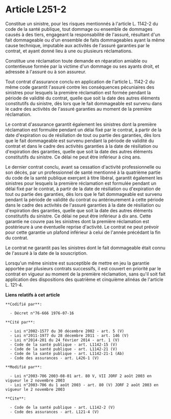 # Article L251-2

Constitue un sinistre, pour les risques mentionnés à l'article L. 1142-2 du code de la santé publique, tout dommage ou
ensemble de dommages causés à des tiers, engageant la responsabilité de l'assuré, résultant d'un fait dommageable ou d'un
ensemble de faits dommageables ayant la même cause technique, imputable aux activités de l'assuré garanties par le contrat,
et ayant donné lieu à une ou plusieurs réclamations. 

Constitue une réclamation toute demande en réparation amiable ou contentieuse formée par la victime d'un dommage ou ses
ayants droit, et adressée à l'assuré ou à son assureur. 

Tout contrat d'assurance conclu en application de l'article L. 1142-2 du même code garantit l'assuré contre les conséquences
pécuniaires des sinistres pour lesquels la première réclamation est formée pendant la période de validité du contrat, quelle
que soit la date des autres éléments constitutifs du sinistre, dès lors que le fait dommageable est survenu dans le cadre des
activités de l'assuré garanties au moment de la première réclamation. 

Le contrat d'assurance garantit également les sinistres dont la première réclamation est formulée pendant un délai fixé par
le contrat, à partir de la date d'expiration ou de résiliation de tout ou partie des garanties, dès lors que le fait
dommageable est survenu pendant la période de validité du contrat et dans le cadre des activités garanties à la date de
résiliation ou d'expiration des garanties, quelle que soit la date des autres éléments constitutifs du sinistre. Ce délai ne
peut être inférieur à cinq ans. 

Le dernier contrat conclu, avant sa cessation d'activité professionnelle ou son décès, par un professionnel de santé
mentionné à la quatrième partie du code de la santé publique exerçant à titre libéral, garantit également les sinistres pour
lesquels la première réclamation est formulée pendant un délai fixé par le contrat, à partir de la date de résiliation ou
d'expiration de tout ou partie des garanties, dès lors que le fait dommageable est survenu pendant la période de validité du
contrat ou antérieurement à cette période dans le cadre des activités de l'assuré garanties à la date de résiliation ou
d'expiration des garanties, quelle que soit la date des autres éléments constitutifs du sinistre. Ce délai ne peut être
inférieur à dix ans. Cette garantie ne couvre pas les sinistres dont la première réclamation est postérieure à une éventuelle
reprise d'activité. Le contrat ne peut prévoir pour cette garantie un plafond inférieur à celui de l'année précédant la fin
du contrat. 

Le contrat ne garantit pas les sinistres dont le fait dommageable était connu de l'assuré à la date de la souscription. 

Lorsqu'un même sinistre est susceptible de mettre en jeu la garantie apportée par plusieurs contrats successifs, il est
couvert en priorité par le contrat en vigueur au moment de la première réclamation, sans qu'il soit fait application des
dispositions des quatrième et cinquième alinéas de l'article L. 121-4.

**Liens relatifs à cet article**

	**Codifié par**:

	  - Décret n°76-666 1976-07-16

	**Cité par**:

	  - Loi n°2002-1577 du 30 décembre 2002 - art. 5 (V)
	  - Loi n°2011-1977 du 28 décembre 2011 - art. 146 (V)
	  - Loi n°2014-201 du 24 février 2014 - art. 1 (V)
	  - Code de la santé publique - art. L1142-15 (V)
	  - Code de la santé publique - art. L1142-21 (V)
	  - Code de la santé publique - art. L1142-21-1 (Ab)
	  - Code des assurances - art. L426-1 (V)

	**Modifié par**:

	  - Loi n°2003-706 2003-08-01 art. 80 V, VII JORF 2 août 2003 en vigueur le 2 novembre 2003
	  - Loi n°2003-706 du 1 août 2003 - art. 80 (V) JORF 2 août 2003 en vigueur le 2 novembre 2003

	**Cite**:

	  - Code de la santé publique - art. L1142-2 (V)
	  - Code des assurances - art. L121-4 (V)
